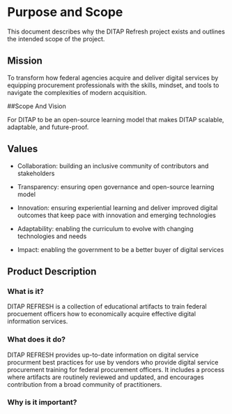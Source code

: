 # Purpose and Scope

This document describes why the DITAP Refresh project exists and outlines the intended scope of the project.



## **Mission**

To transform how federal agencies acquire and deliver digital services by equipping procurement professionals with the skills, mindset, and tools to navigate the complexities of modern acquisition.



##Scope And Vision

For DITAP to be an open-source learning model that makes DITAP scalable, adaptable, and future-proof.



## Values

- Collaboration: building an inclusive community of contributors and stakeholders

- Transparency: ensuring open governance and open-source learning model

- Innovation: ensuring experiential learning and deliver improved digital outcomes that keep pace with innovation and emerging technologies 

- Adaptability: enabling the curriculum to evolve with changing technologies and needs

- Impact: enabling the government to be a better buyer of digital services 

  

## **Product Description**

### What is it?

DITAP REFRESH is a collection of educational artifacts to train federal procuement officers how to economically acquire effective digital information services.

### What does it do?

DITAP REFRESH provides up-to-date information on digital service procurment best practices for use by vendors who provide digital service procurement training for federal procurement officers. It includes a process where artifacts are routinely reviewed and updated, and encourages contribution from a broad community of practitioners.

### Why is it important?